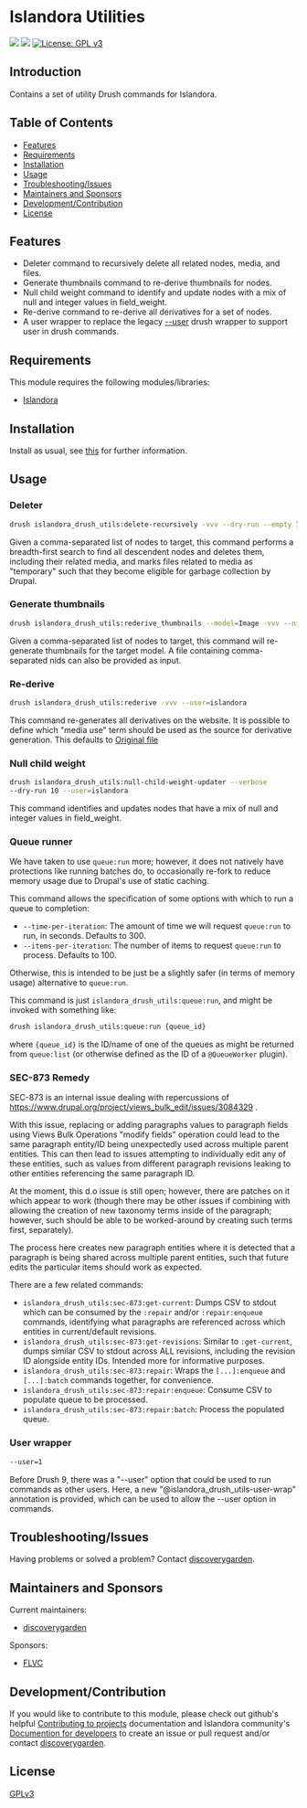 # Islandora Utilities

![](https://github.com/discoverygarden/islandora_drush_utils/actions/workflows/auto-lint.yml/badge.svg)
![](https://github.com/discoverygarden/islandora_drush_utils/actions/workflows/auto-semver.yml/badge.svg)
[![License: GPL v3](https://img.shields.io/badge/License-GPLv3-blue.svg)](https://www.gnu.org/licenses/gpl-3.0)

## Introduction

Contains a set of utility Drush commands for Islandora.

## Table of Contents

* [Features](#features)
* [Requirements](#requirements)
* [Installation](#installation)
* [Usage](#usage)
* [Troubleshooting/Issues](#troubleshootingissues)
* [Maintainers and Sponsors](#maintainers-and-sponsors)
* [Development/Contribution](#developmentcontribution)
* [License](#license)

## Features

- Deleter command to recursively delete all related nodes, media, and files.
- Generate thumbnails command to re-derive thumbnails for nodes.
- Null child weight command to identify and update nodes with a mix of null and integer values in field_weight.
- Re-derive command to re-derive all derivatives for a set of nodes.
- A user wrapper to replace the legacy [--user](https://github.com/drush-ops/drush/issues/3396) drush wrapper to support user in drush commands.

## Requirements

This module requires the following modules/libraries:

* [Islandora](https://github.com/Islandora/islandora)

## Installation

Install as usual, see
[this]( https://www.drupal.org/docs/extending-drupal/installing-modules) for
further information.

## Usage

### Deleter

```bash
drush islandora_drush_utils:delete-recursively -vvv --dry-run --empty 7,11 --user=islandora
```

Given a comma-separated list of nodes to target, this command performs a breadth-first search to find all descendent nodes and deletes them, including their related media, and marks files related to media as "temporary" such that they become eligible for garbage collection by Drupal.

### Generate thumbnails

```bash
drush islandora_drush_utils:rederive_thumbnails --model=Image -vvv --nids=7,11 --user=islandora
```

Given a comma-separated list of nodes to target, this command will re-generate thumbnails for the target model. A file containing comma-separated nids can also be provided as input.

### Re-derive

```bash
drush islandora_drush_utils:rederive -vvv --user=islandora
```

This command re-generates all derivatives on the website. It is possible to define which "media use" term should be used as the source for derivative generation. This defaults to [Original file](http://pcdm.org/use#OriginalFile)

### Null child weight

```bash
drush islandora_drush_utils:null-child-weight-updater --verbose
--dry-run 10 --user=islandora
```

This command identifies and updates nodes that have a mix of null and integer values in field_weight.

### Queue runner

We have taken to use `queue:run` more; however, it does not natively have protections like running batches do, to occasionally re-fork to reduce memory usage due to Drupal's use of static caching.

This command allows the specification of some options with which to run a queue to completion:
- `--time-per-iteration`: The amount of time we will request `queue:run` to run, in seconds. Defaults to 300.
- `--items-per-iteration`: The number of items to request `queue:run` to process. Defaults to 100.

Otherwise, this is intended to be just be a slightly safer (in terms of memory usage) alternative to `queue:run`.

This command is just `islandora_drush_utils:queue:run`, and might be invoked with something like:

```bash
drush islandora_drush_utils:queue:run {queue_id}
```

where `{queue_id}` is the ID/name of one of the queues as might be returned from `queue:list` (or otherwise defined as the ID of a `@QueueWorker` plugin).

### SEC-873 Remedy

SEC-873 is an internal issue dealing with repercussions of https://www.drupal.org/project/views_bulk_edit/issues/3084329 .

With this issue, replacing or adding paragraphs values to paragraph fields using Views Bulk Operations "modify fields" operation could lead to the same paragraph entity/ID being unexpectedly used across multiple parent entities. This can then lead to issues attempting to individually edit any of these entities, such as values from different paragraph revisions leaking to other entities referencing the same paragraph ID.

At the moment, this d.o issue is still open; however, there are patches on it which appear to work (though there may be other issues if combining with allowing the creation of new taxonomy terms inside of the paragraph; however, such should be able to be worked-around by creating such terms first, separately).

The process here creates new paragraph entities where it is detected that a paragraph is being shared across multiple parent entities, such that future edits the particular items should work as expected.

There are a few related commands:

- `islandora_drush_utils:sec-873:get-current`: Dumps CSV to stdout which can be consumed by the `:repair` and/or `:repair:enqueue` commands, identifying what paragraphs are referenced across which entities in current/default revisions.
- `islandora_drush_utils:sec-873:get-revisions`: Similar to `:get-current`, dumps similar CSV to stdout across ALL revisions, including the revision ID alongside entity IDs. Intended more for informative purposes.
- `islandora_drush_utils:sec-873:repair`: Wraps the `[...]:enqueue` and `[...]:batch` commands together, for convenience.
- `islandora_drush_utils:sec-873:repair:enqueue`: Consume CSV to populate queue to be processed.
- `islandora_drush_utils:sec-873:repair:batch`: Process the populated queue.

### User wrapper

```bash
--user=1
```

Before Drush 9, there was a "--user" option that could be used to run commands as other users. Here, a new  "@islandora_drush_utils-user-wrap" annotation is provided, which can be used to allow the --user option in commands.

## Troubleshooting/Issues

Having problems or solved a problem? Contact [discoverygarden](http://support.discoverygarden.ca).

## Maintainers and Sponsors

Current maintainers:

* [discoverygarden](http://www.discoverygarden.ca)

Sponsors:

* [FLVC](https://www.flvc.org/)

## Development/Contribution

If you would like to contribute to this module, please check out github's helpful
[Contributing to projects](https://docs.github.com/en/get-started/quickstart/contributing-to-projects) documentation and Islandora community's [Documention for developers](https://islandora.github.io/documentation/contributing/CONTRIBUTING/#github-issues) to create an issue or pull request and/or
contact [discoverygarden](http://support.discoverygarden.ca).

## License

[GPLv3](http://www.gnu.org/licenses/gpl-3.0.txt)

